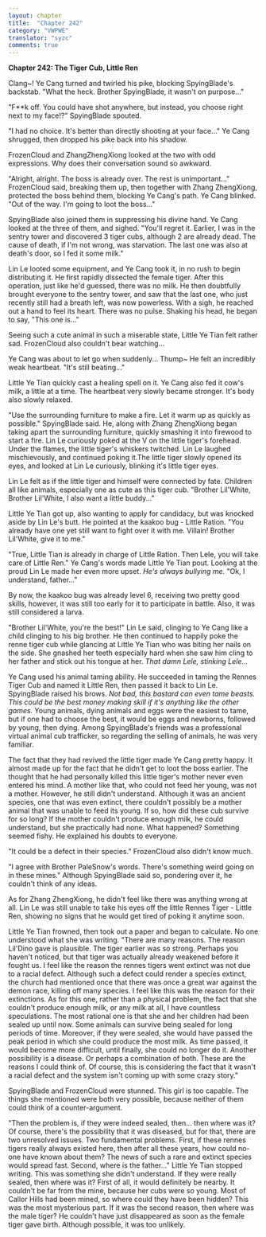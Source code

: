 ```yaml
---
layout: chapter
title:  "Chapter 242"
category: "VWPWE"
translator: "syzc"
comments: true
---
```


**Chapter 242: The Tiger Cub, Little Ren**

Clang~! Ye Cang turned and twirled his pike, blocking SpyingBlade's backstab. "What the heck. Brother SpyingBlade, it wasn't on purpose..."

"F\*\*k off. You could have shot anywhere, but instead, you choose right next to my face!?" SpyingBlade spouted.

"I had no choice. It's better than directly shooting at your face..." Ye Cang shrugged, then dropped his pike back into his shadow. 

FrozenCloud and ZhangZhengXiong looked at the two with odd expressions. Why does their conversation sound so awkward.

"Alright, alright. The boss is already over. The rest is unimportant..." FrozenCloud said, breaking them up, then together with Zhang ZhengXiong, protected the boss behind them, blocking Ye Cang's path. Ye Cang blinked. "Out of the way. I'm going to loot the boss..."

SpyingBlade also joined them in suppressing his divine hand. Ye Cang looked at the three of them, and sighed. "You'll regret it. Earlier, I was in the sentry tower and discovered 3 tiger cubs, although 2 are already dead. The cause of death, if I'm not wrong, was starvation. The last one was also at death's door, so I fed it some milk."

Lin Le looted some equipment, and Ye Cang took it, in no rush to begin distributing it. He first rapidly dissected the female tiger. After this operation, just like he'd guessed, there was no milk. He then doubtfully brought everyone to the sentry tower, and saw that the last one, who just recently still had a breath left, was now powerless. With a sigh, he reached out a hand to feel its heart. There was no pulse. Shaking his head, he began to say, "This one is..."

Seeing such a cute animal in such a miserable state, Little Ye Tian felt rather sad. FrozenCloud also couldn't bear watching...

Ye Cang was about to let go when suddenly... Thump~ He felt an incredibly weak heartbeat. "It's still beating..."

Little Ye Tian quickly cast a healing spell on it. Ye Cang also fed it cow's milk, a little at a time. The heartbeat very slowly became stronger. It's body also slowly relaxed.

"Use the surrounding furniture to make a fire. Let it warm up as quickly as possible." SpyingBlade said. He, along with Zhang ZhengXiong began taking apart the surrounding furniture, quickly smashing it into firewood to start a fire. Lin Le curiously poked at the V on the little tiger's forehead. Under the flames, the little tiger's whiskers twitched. Lin Le laughed mischievously, and continued poking it.The little tiger slowly opened its eyes, and looked at Lin Le curiously, blinking it's little tiger eyes.

Lin Le felt as if the little tiger and himself were connected by fate. Children all like animals, especially one as cute as this tiger cub. "Brother Lil'White, Brother Lil'White, I also want a little buddy..."

Little Ye Tian got up, also wanting to apply for candidacy, but was knocked aside by Lin Le's butt. He pointed at the kaakoo bug - Little Ration. "You already have one yet still want to fight over it with me. Villain! Brother Lil'White, give it to me."

"True, Little Tian is already in charge of Little Ration. Then Lele, you will take care of Little Ren." Ye Cang's words made Little Ye Tian pout. Looking at the proud Lin Le made her even more upset. *He's always bullying me.* "Ok, I understand, father..."

By now, the kaakoo bug was already level 6, receiving two pretty good skills, however, it was still too early for it to participate in battle. Also, it was still considered a larva.

"Brother Lil'White, you're the best!" Lin Le said, clinging to Ye Cang like a child clinging to his big brother. He then continued to happily poke the renne tiger cub while glancing at Little Ye Tian who was biting her nails on the side. She gnashed her teeth especially hard when she saw him cling to her father and stick out his tongue at her. *That damn Lele, stinking Lele...*

Ye Cang used his animal taming ability. He succeeded in taming the Rennes Tiger Cub and named it Little Ren, then passed it back to Lin Le. SpyingBlade raised his brows. *Not bad, this bastard can even tame beasts. This could be the best money making skill if it's anything like the other games.* Young animals, dying animals and eggs were the easiest to tame, but if one had to choose the best, it would be eggs and newborns, followed by young, then dying. Among SpyingBlade's friends was a professional virtual animal cub trafficker, so regarding the selling of animals, he was very familiar.

The fact that they had revived the little tiger made Ye Cang pretty happy. It almost made up for the fact that he didn't get to loot the boss earlier. The thought that he had personally killed this little tiger's mother never even entered his mind. A mother like that, who could not feed her young, was not a mother. However, he still didn't understand. Although it was an ancient species, one that was even extinct, there couldn't possibly be a mother animal that was unable to feed its young. If so, how did these cub survive for so long? If the mother couldn't produce enough milk, he could understand, but she practically had none. What happened? Something seemed fishy. He explained his doubts to everyone.

"It could be a defect in their species." FrozenCloud also didn't know much.

"I agree with Brother PaleSnow's words. There's something weird going on in these mines." Although SpyingBlade said so, pondering over it, he couldn't think of any ideas.

As for Zhang ZhengXiong, he didn't feel like there was anything wrong at all. Lin Le was still unable to take his eyes off the little Rennes Tiger - Little Ren, showing no signs that he would get tired of poking it anytime soon.

Little Ye Tian frowned, then took out a paper and began to calculate. No one understood what she was writing. "There are many reasons. The reason Lil'Dino gave is plausible. The tiger earlier was so strong. Perhaps you haven't noticed, but that tiger was actually already weakened before it fought us. I feel like the reason the rennes tigers went extinct was not due to a racial defect. Although such a defect could render a species extinct, the church had mentioned once that there was once a great war against the demon race, killing off many species. I feel like this was the reason for their extinctions. As for this one, rather than a physical problem, the fact that she couldn't produce enough milk, or any milk at all, I have countless speculations. The most rational one is that she and her children had been sealed up until now. Some animals can survive being sealed for long periods of time. Moreover, if they were sealed, she would have passed the peak period in which she could produce the most milk. As time passed, it would become more difficult, until finally, she could no longer do it. Another possibility is a disease. Or perhaps a combination of both. These are the reasons I could think of. Of course, this is considering the fact that it wasn't a racial defect and the system isn't coming up with some crazy story."

SpyingBlade and FrozenCloud were stunned. This girl is too capable. The things she mentioned were both very possible, because neither of them could think of a counter-argument.

"Then the problem is, if they were indeed sealed, then... then where was it? Of course, there's the possibility that it was diseased, but for that, there are two unresolved issues. Two fundamental problems. First, if these rennes tigers really always existed here, then after all these years, how could no-one have known about them? The news of such a rare and extinct species would spread fast. Second, where is the father..." Little Ye Tian stopped writing. This was something she didn't understand. If they were really sealed, then where was it? First of all, it would definitely be nearby. It couldn't be far from the mine, because her cubs were so young. Most of Callor Hills had been mined, so where could they have been hidden? This was the most mysterious part. If it was the second reason, then where was the male tiger? He couldn't have just disappeared as soon as the female tiger gave birth. Although possible, it was too unlikely.
